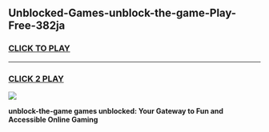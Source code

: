 
## Unblocked-Games-unblock-the-game-Play-Free-382ja
<h3>
<a href="https://premium76.site?title=unblock-the-game&ref=10A">CLICK TO PLAY</a></h3>
<hr>

<h3>
<a href="https://premium76.site?title=unblock-the-game&ref=10A">CLICK 2 PLAY</a>
  
</h3>

<a href="https://premium76.site?title=unblock-the-game&ref=10A"><img src="https://clearcache.store/games.png"></a>


**unblock-the-game games unblocked: Your Gateway to Fun and Accessible Online Gaming**
